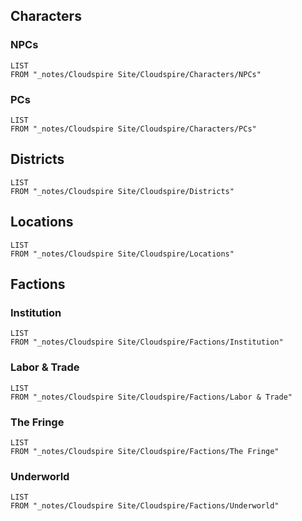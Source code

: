 ---
---

## Characters
### NPCs

```dataview 
LIST 
FROM "_notes/Cloudspire Site/Cloudspire/Characters/NPCs"
```

### PCs
```dataview 
LIST 
FROM "_notes/Cloudspire Site/Cloudspire/Characters/PCs"
```
## Districts
```dataview 
LIST 
FROM "_notes/Cloudspire Site/Cloudspire/Districts"
```
## Locations
```dataview 
LIST 
FROM "_notes/Cloudspire Site/Cloudspire/Locations"
```
## Factions

### Institution
```dataview 
LIST 
FROM "_notes/Cloudspire Site/Cloudspire/Factions/Institution"
```
### Labor & Trade
```dataview 
LIST 
FROM "_notes/Cloudspire Site/Cloudspire/Factions/Labor & Trade"
```
### The Fringe
```dataview 
LIST 
FROM "_notes/Cloudspire Site/Cloudspire/Factions/The Fringe"
```
### Underworld

```dataview 
LIST 
FROM "_notes/Cloudspire Site/Cloudspire/Factions/Underworld"
```